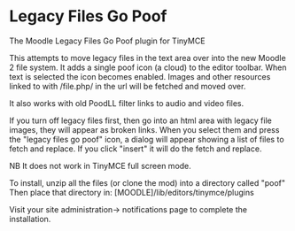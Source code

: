 Legacy Files Go Poof
==========

The Moodle Legacy Files Go Poof plugin for TinyMCE

This attempts to move legacy files in the text area over into the new Moodle 2 file system. It adds a single poof icon (a cloud) to the editor toolbar. When text is selected the icon becomes enabled. Images and other resources linked to with /file.php/ in the url will be fetched and moved over.

It also works with old PoodLL filter links to audio and video files. 

If you turn off legacy files first, then go into an html area with legacy file images, they will appear as broken links. When you select them and press the "legacy files go poof" icon, a dialog will appear showing a list of files to fetch and replace. If you click "insert" it will do the fetch and replace.

NB It does not work in TinyMCE full screen mode. 

To install, unzip all the files (or clone the mod) into a directory called "poof" 
Then place that directory in:
 [MOODLE]/lib/editors/tinymce/plugins
 
 Visit your site administration-> notifications page to complete the installation.
